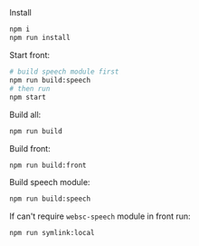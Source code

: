 ## 
Install
```bash
npm i 
npm run install
```
Start front:
```bash
# build speech module first
npm run build:speech
# then run
npm start
```
Build all: 
```bash
npm run build
```
Build front:
```bash
npm run build:front
```
Build speech module:
```bash
npm run build:speech
```
If can't require `websc-speech` module in front run:
```bash
npm run symlink:local
```